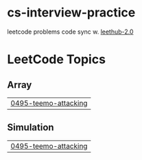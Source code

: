 # cs-interview-practice
leetcode problems code sync w. [leethub-2.0](https://github.com/arunbhardwaj/LeetHub-2.0)

<!---LeetCode Topics Start-->
# LeetCode Topics
## Array
|  |
| ------- |
| [0495-teemo-attacking](https://github.com/franklee76/cs-interview-practice/tree/master/0495-teemo-attacking) |
## Simulation
|  |
| ------- |
| [0495-teemo-attacking](https://github.com/franklee76/cs-interview-practice/tree/master/0495-teemo-attacking) |
<!---LeetCode Topics End-->
